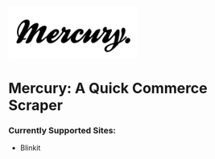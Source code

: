 ![Logo](/assets/MercuryLogo.png)

# Mercury: A Quick Commerce Scraper
### Currently Supported Sites: 
* Blinkit
